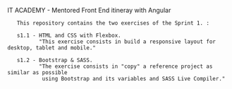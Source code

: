 IT ACADEMY - Mentored Front End itineray with Angular

       This repository contains the two exercises of the Sprint 1. :

       s1.1 - HTML and CSS with Flexbox.
              "This exercise consists in build a responsive layout for desktop, tablet and mobile."

       s1.2 - Bootstrap & SASS.
              "The exercise consists in "copy" a reference project as similar as possible
               using Bootstrap and its variables and SASS Live Compiler."
